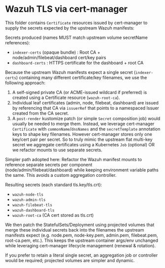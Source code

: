 # Wazuh TLS via cert-manager

This folder contains `Certificate` resources issued by cert-manager to supply the secrets expected by the upstream Wazuh manifests:

Secrets produced (names MUST match upstream volume secretName references):

- `indexer-certs` (opaque bundle) : Root CA + node/admin/filebeat/dashboard cert/key pairs
- `dashboard-certs` : HTTPS certificate for the dashboard + root CA

Because the upstream Wazuh manifests expect a single secret (`indexer-certs`) containing many different certificate/key filenames, we use the following approach:

1. A self-signed private CA (or ACME-issued wildcard if preferred) is created using a Certificate resource (`wazuh-root-ca`).
2. Individual leaf certificates (admin, node, filebeat, dashboard) are issued by referencing that CA via `issuerRef` that points to a namespaced Issuer created from the CA secret.
3. A `post-render` kustomize patch (or simple `Secret` composition job) would usually be needed to merge them. Instead, we leverage cert-manager `Certificate` with `commonName`/`dnsNames` and the `secretTemplate` annotation keys to shape key filenames. However cert-manager stores only one key/cert pair per secret. So to truly mimic the upstream flat multi-key secret we aggregate certificates using a Kubernetes `Job` (optional) OR we refactor mounts to use separate secrets.

Simpler path adopted here: Refactor the Wazuh manifest mounts to reference separate secrets per component (node/admin/filebeat/dashboard) while keeping environment variable paths the same. This avoids a custom aggregation controller.

Resulting secrets (each standard tls.key/tls.crt):

- `wazuh-node-tls`
- `wazuh-admin-tls`
- `wazuh-filebeat-tls`
- `wazuh-dashboard-tls`
- `wazuh-root-ca` (CA cert stored as tls.crt)

We then patch the StatefulSets/Deployment using projected volumes that merge these individual secrets back into the filenames the upstream manifests expect (e.g. node.pem, node-key.pem, admin.pem, filebeat.pem, root-ca.pem, etc.). This keeps the upstream container args/env unchanged while leveraging cert-manager lifecycle management (renewal & rotation).

If you prefer to retain a literal single secret, an aggregation job or controller would be required; projected volumes are simpler and dynamic.

